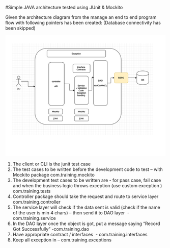 #Simple JAVA architecture tested using JUnit & Mockito

Given the architecture diagram from the manage an end to end program flow with following pointers has been created: (Database connectivity has been skipped)

![alt text](https://github.com/shirisha-singh/SapientPJP/blob/week-8/assignment-8/architectureDiagram.png?raw=true)

1. The client or CLI is the junit test case
2. The test cases to be written before the development code to test – with Mockito package com.training.mockito
3. The development test cases to be written are - for pass case, fail case and when the business logic throws exception (use custom exception )  com.training.tests 
4. Controller package should take the request and route to service layer com.training.controller 
5. The service layer will check if the data sent is valid (check if the name of the user is min 4 chars) – then send it to DAO layer  - com.training.service 
6. In the DAO layer once the object is got, put a message saying “Record Got Successfully” -com.training.dao 
7. Have appropriate contract / interfaces  - com.training.interfaces 
8. Keep all exception in – com.training.exceptions 

